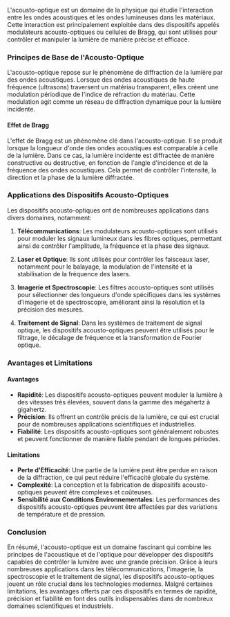 L'acousto-optique est un domaine de la physique qui étudie l'interaction entre les ondes acoustiques et les ondes lumineuses dans les matériaux. Cette interaction est principalement exploitée dans des dispositifs appelés modulateurs acousto-optiques ou cellules de Bragg, qui sont utilisés pour contrôler et manipuler la lumière de manière précise et efficace.

### Principes de Base de l'Acousto-Optique

L'acousto-optique repose sur le phénomène de diffraction de la lumière par des ondes acoustiques. Lorsque des ondes acoustiques de haute fréquence (ultrasons) traversent un matériau transparent, elles créent une modulation périodique de l'indice de réfraction du matériau. Cette modulation agit comme un réseau de diffraction dynamique pour la lumière incidente.

#### Effet de Bragg

L'effet de Bragg est un phénomène clé dans l'acousto-optique. Il se produit lorsque la longueur d'onde des ondes acoustiques est comparable à celle de la lumière. Dans ce cas, la lumière incidente est diffractée de manière constructive ou destructive, en fonction de l'angle d'incidence et de la fréquence des ondes acoustiques. Cela permet de contrôler l'intensité, la direction et la phase de la lumière diffractée.

### Applications des Dispositifs Acousto-Optiques

Les dispositifs acousto-optiques ont de nombreuses applications dans divers domaines, notamment:

1. **Télécommunications**: Les modulateurs acousto-optiques sont utilisés pour moduler les signaux lumineux dans les fibres optiques, permettant ainsi de contrôler l'amplitude, la fréquence et la phase des signaux.

2. **Laser et Optique**: Ils sont utilisés pour contrôler les faisceaux laser, notamment pour le balayage, la modulation de l'intensité et la stabilisation de la fréquence des lasers.

3. **Imagerie et Spectroscopie**: Les filtres acousto-optiques sont utilisés pour sélectionner des longueurs d'onde spécifiques dans les systèmes d'imagerie et de spectroscopie, améliorant ainsi la résolution et la précision des mesures.

4. **Traitement de Signal**: Dans les systèmes de traitement de signal optique, les dispositifs acousto-optiques peuvent être utilisés pour le filtrage, le décalage de fréquence et la transformation de Fourier optique.

### Avantages et Limitations

#### Avantages

- **Rapidité**: Les dispositifs acousto-optiques peuvent moduler la lumière à des vitesses très élevées, souvent dans la gamme des mégahertz à gigahertz.
- **Précision**: Ils offrent un contrôle précis de la lumière, ce qui est crucial pour de nombreuses applications scientifiques et industrielles.
- **Fiabilité**: Les dispositifs acousto-optiques sont généralement robustes et peuvent fonctionner de manière fiable pendant de longues périodes.

#### Limitations

- **Perte d'Efficacité**: Une partie de la lumière peut être perdue en raison de la diffraction, ce qui peut réduire l'efficacité globale du système.
- **Complexité**: La conception et la fabrication de dispositifs acousto-optiques peuvent être complexes et coûteuses.
- **Sensibilité aux Conditions Environnementales**: Les performances des dispositifs acousto-optiques peuvent être affectées par des variations de température et de pression.

### Conclusion

En résumé, l'acousto-optique est un domaine fascinant qui combine les principes de l'acoustique et de l'optique pour développer des dispositifs capables de contrôler la lumière avec une grande précision. Grâce à leurs nombreuses applications dans les télécommunications, l'imagerie, la spectroscopie et le traitement de signal, les dispositifs acousto-optiques jouent un rôle crucial dans les technologies modernes. Malgré certaines limitations, les avantages offerts par ces dispositifs en termes de rapidité, précision et fiabilité en font des outils indispensables dans de nombreux domaines scientifiques et industriels.